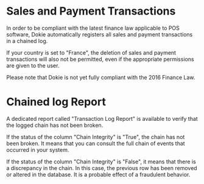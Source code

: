 <!-- add-breadcrumbs -->
# Sales and Payment Transactions

In order to be compliant with the latest finance law applicable to POS software, Dokie automatically registers all sales and payment transactions in a chained log.

If your country is set to "France", the deletion of sales and payment transactions will also not be permitted, even if the appropriate permissions are given to the user.

Please note that Dokie is not yet fully compliant with the 2016 Finance Law.

# Chained log Report

A dedicated report called "Transaction Log Report" is available to verify that the logged chain has not been broken.

If the status of the column "Chain Integrity" is "True", the chain has not been broken.
It means that you can consult the full chain of events that occurred in your system.

If the status of the column "Chain Integrity" is "False", it means that there is a discrepancy in the chain.
In this case, the previous row has been removed or altered in the database. It is a probable effect of a fraudulent behavior.
